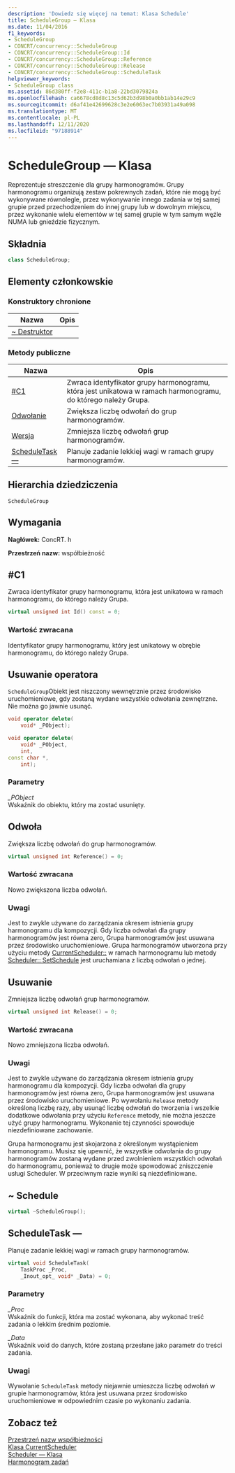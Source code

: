 ```yaml
---
description: 'Dowiedz się więcej na temat: Klasa Schedule'
title: ScheduleGroup — Klasa
ms.date: 11/04/2016
f1_keywords:
- ScheduleGroup
- CONCRT/concurrency::ScheduleGroup
- CONCRT/concurrency::ScheduleGroup::Id
- CONCRT/concurrency::ScheduleGroup::Reference
- CONCRT/concurrency::ScheduleGroup::Release
- CONCRT/concurrency::ScheduleGroup::ScheduleTask
helpviewer_keywords:
- ScheduleGroup class
ms.assetid: 86d380ff-f2e8-411c-b1a8-22bd3079824a
ms.openlocfilehash: ca6678cd8d8c13c5d62b3d98b0a0bb1ab14e29c9
ms.sourcegitcommit: d6af41e42699628c3e2e6063ec7b03931a49a098
ms.translationtype: MT
ms.contentlocale: pl-PL
ms.lasthandoff: 12/11/2020
ms.locfileid: "97188914"
---
```

# <a name="schedulegroup-class"></a>ScheduleGroup — Klasa

Reprezentuje streszczenie dla grupy harmonogramów. Grupy harmonogramu organizują zestaw pokrewnych zadań, które nie mogą być wykonywane równolegle, przez wykonywanie innego zadania w tej samej grupie przed przechodzeniem do innej grupy lub w dowolnym miejscu, przez wykonanie wielu elementów w tej samej grupie w tym samym węźle NUMA lub gnieździe fizycznym.

## <a name="syntax"></a>Składnia

```cpp
class ScheduleGroup;
```

## <a name="members"></a>Elementy członkowskie

### <a name="protected-constructors"></a>Konstruktory chronione

|Nazwa|Opis|
|----------|-----------------|
|[~ Destruktor](#dtor)||

### <a name="public-methods"></a>Metody publiczne

|Nazwa|Opis|
|----------|-----------------|
|[#C1](#id)|Zwraca identyfikator grupy harmonogramu, która jest unikatowa w ramach harmonogramu, do którego należy Grupa.|
|[Odwołanie](#reference)|Zwiększa liczbę odwołań do grup harmonogramów.|
|[Wersja](#release)|Zmniejsza liczbę odwołań grup harmonogramów.|
|[ScheduleTask —](#scheduletask)|Planuje zadanie lekkiej wagi w ramach grupy harmonogramów.|

## <a name="inheritance-hierarchy"></a>Hierarchia dziedziczenia

`ScheduleGroup`

## <a name="requirements"></a>Wymagania

**Nagłówek:** ConcRT. h

**Przestrzeń nazw:** współbieżność

## <a name="id"></a><a name="id"></a> #C1

Zwraca identyfikator grupy harmonogramu, która jest unikatowa w ramach harmonogramu, do którego należy Grupa.

```cpp
virtual unsigned int Id() const = 0;
```

### <a name="return-value"></a>Wartość zwracana

Identyfikator grupy harmonogramu, który jest unikatowy w obrębie harmonogramu, do którego należy Grupa.

## <a name="operator-delete"></a><a name="operator_delete"></a> Usuwanie operatora

`ScheduleGroup`Obiekt jest niszczony wewnętrznie przez środowisko uruchomieniowe, gdy zostaną wydane wszystkie odwołania zewnętrzne. Nie można go jawnie usunąć.

```cpp
void operator delete(
    void* _PObject);

void operator delete(
    void* _PObject,
    int,
const char *,
    int);
```

### <a name="parameters"></a>Parametry

*_PObject*<br/>
Wskaźnik do obiektu, który ma zostać usunięty.

## <a name="reference"></a><a name="reference"></a> Odwoła

Zwiększa liczbę odwołań do grup harmonogramów.

```cpp
virtual unsigned int Reference() = 0;
```

### <a name="return-value"></a>Wartość zwracana

Nowo zwiększona liczba odwołań.

### <a name="remarks"></a>Uwagi

Jest to zwykle używane do zarządzania okresem istnienia grupy harmonogramu dla kompozycji. Gdy liczba odwołań dla grupy harmonogramów jest równa zero, Grupa harmonogramów jest usuwana przez środowisko uruchomieniowe. Grupa harmonogramów utworzona przy użyciu metody [CurrentScheduler::](currentscheduler-class.md#createschedulegroup) w ramach harmonogramu lub metody [Scheduler:: SetSchedule](scheduler-class.md#createschedulegroup) jest uruchamiana z liczbą odwołań o jednej.

## <a name="release"></a><a name="release"></a> Usuwanie

Zmniejsza liczbę odwołań grup harmonogramów.

```cpp
virtual unsigned int Release() = 0;
```

### <a name="return-value"></a>Wartość zwracana

Nowo zmniejszona liczba odwołań.

### <a name="remarks"></a>Uwagi

Jest to zwykle używane do zarządzania okresem istnienia grupy harmonogramu dla kompozycji. Gdy liczba odwołań dla grupy harmonogramów jest równa zero, Grupa harmonogramów jest usuwana przez środowisko uruchomieniowe. Po wywołaniu `Release` metody określoną liczbę razy, aby usunąć liczbę odwołań do tworzenia i wszelkie dodatkowe odwołania przy użyciu `Reference` metody, nie można jeszcze użyć grupy harmonogramu. Wykonanie tej czynności spowoduje niezdefiniowane zachowanie.

Grupa harmonogramu jest skojarzona z określonym wystąpieniem harmonogramu. Musisz się upewnić, że wszystkie odwołania do grupy harmonogramów zostaną wydane przed zwolnieniem wszystkich odwołań do harmonogramu, ponieważ to drugie może spowodować zniszczenie usługi Scheduler. W przeciwnym razie wyniki są niezdefiniowane.

## <a name="schedulegroup"></a><a name="dtor"></a> ~ Schedule

```cpp
virtual ~ScheduleGroup();
```

## <a name="scheduletask"></a><a name="scheduletask"></a> ScheduleTask —

Planuje zadanie lekkiej wagi w ramach grupy harmonogramów.

```cpp
virtual void ScheduleTask(
    TaskProc _Proc,
    _Inout_opt_ void* _Data) = 0;
```

### <a name="parameters"></a>Parametry

*_Proc*<br/>
Wskaźnik do funkcji, która ma zostać wykonana, aby wykonać treść zadania o lekkim średnim poziomie.

*_Data*<br/>
Wskaźnik void do danych, które zostaną przesłane jako parametr do treści zadania.

### <a name="remarks"></a>Uwagi

Wywołanie `ScheduleTask` metody niejawnie umieszcza liczbę odwołań w grupie harmonogramów, która jest usuwana przez środowisko uruchomieniowe w odpowiednim czasie po wykonaniu zadania.

## <a name="see-also"></a>Zobacz też

[Przestrzeń nazw współbieżności](concurrency-namespace.md)<br/>
[Klasa CurrentScheduler](currentscheduler-class.md)<br/>
[Scheduler — Klasa](scheduler-class.md)<br/>
[Harmonogram zadań](../../../parallel/concrt/task-scheduler-concurrency-runtime.md)
